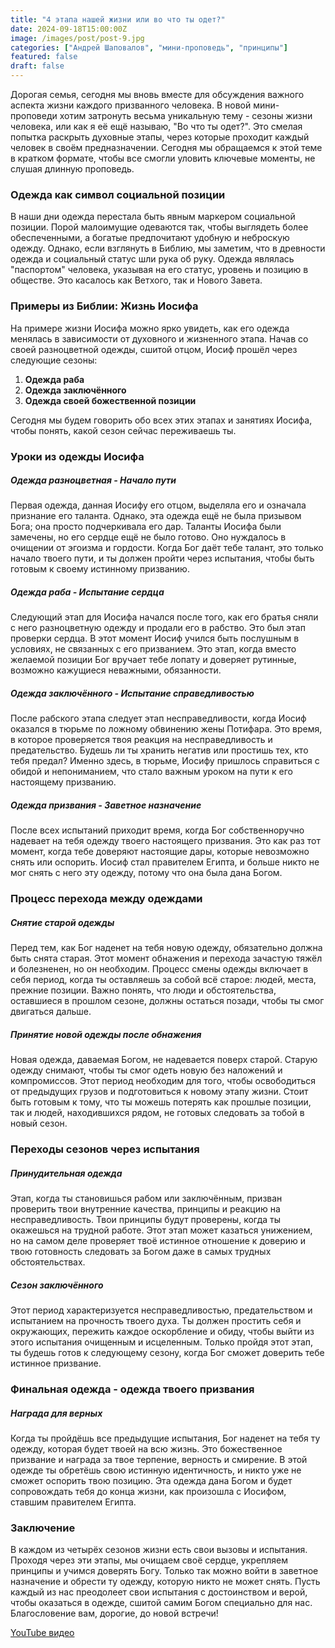 ```yaml
---
title: "4 этапа нашей жизни или во что ты одет?"
date: 2024-09-18T15:00:00Z
image: /images/post/post-9.jpg
categories: ["Андрей Шаповалов", "мини-проповедь", "принципы"]
featured: false
draft: false
---
```


Дорогая семья, сегодня мы вновь вместе для обсуждения важного аспекта жизни каждого призванного человека. В новой мини-проповеди хотим затронуть весьма уникальную тему - сезоны жизни человека, или как я её ещё называю, "Во что ты одет?". Это смелая попытка раскрыть духовные этапы, через которые проходит каждый человек в своём предназначении. Сегодня мы обращаемся к этой теме в кратком формате, чтобы все смогли уловить ключевые моменты, не слушая длинную проповедь.

### Одежда как символ социальной позиции

В наши дни одежда перестала быть явным маркером социальной позиции. Порой малоимущие одеваются так, чтобы выглядеть более обеспеченными, а богатые предпочитают удобную и неброскую одежду. Однако, если взглянуть в Библию, мы заметим, что в древности одежда и социальный статус шли рука об руку. Одежда являлась "паспортом" человека, указывая на его статус, уровень и позицию в обществе. Это касалось как Ветхого, так и Нового Завета.

### Примеры из Библии: Жизнь Иосифа

На примере жизни Иосифа можно ярко увидеть, как его одежда менялась в зависимости от духовного и жизненного этапа. Начав со своей разноцветной одежды, сшитой отцом, Иосиф прошёл через следующие сезоны:

1. **Одежда раба**
2. **Одежда заключённого**
3. **Одежда своей божественной позиции**

Сегодня мы будем говорить обо всех этих этапах и занятиях Иосифа, чтобы понять, какой сезон сейчас переживаешь ты.

### Уроки из одежды Иосифа

##### Одежда разноцветная - Начало пути

Первая одежда, данная Иосифу его отцом, выделяла его и означала признание его таланта. Однако, эта одежда ещё не была призывом Бога; она просто подчеркивала его дар. Таланты Иосифа были замечены, но его сердце ещё не было готово. Оно нуждалось в очищении от эгоизма и гордости. Когда Бог даёт тебе талант, это только начало твоего пути, и ты должен пройти через испытания, чтобы быть готовым к своему истинному призванию.

##### Одежда раба - Испытание сердца

Следующий этап для Иосифа начался после того, как его братья сняли с него разноцветную одежду и продали его в рабство. Это был этап проверки сердца. В этот момент Иосиф учился быть послушным в условиях, не связанных с его призванием. Это этап, когда вместо желаемой позиции Бог вручает тебе лопату и доверяет рутинные, возможно кажущиеся неважными, обязанности.

##### Одежда заключённого - Испытание справедливостью

После рабского этапа следует этап несправедливости, когда Иосиф оказался в тюрьме по ложному обвинению жены Потифара. Это время, в которое проверяется твоя реакция на несправедливость и предательство. Будешь ли ты хранить негатив или простишь тех, кто тебя предал? Именно здесь, в тюрьме, Иосифу пришлось справиться с обидой и непониманием, что стало важным уроком на пути к его настоящему призванию.

##### Одежда призвания - Заветное назначение

После всех испытаний приходит время, когда Бог собственноручно надевает на тебя одежду твоего настоящего призвания. Это как раз тот момент, когда тебе доверяют настоящие дары, которые невозможно снять или оспорить. Иосиф стал правителем Египта, и больше никто не мог снять с него эту одежду, потому что она была дана Богом.

### Процесс перехода между одеждами

##### Снятие старой одежды

Перед тем, как Бог наденет на тебя новую одежду, обязательно должна быть снята старая. Этот момент обнажения и перехода зачастую тяжёл и болезненен, но он необходим. Процесс смены одежды включает в себя период, когда ты оставляешь за собой всё старое: людей, места, прежние позиции. Важно понять, что люди и обстоятельства, оставшиеся в прошлом сезоне, должны остаться позади, чтобы ты смог двигаться дальше.

##### Принятие новой одежды после обнажения

Новая одежда, даваемая Богом, не надевается поверх старой. Старую одежду снимают, чтобы ты смог одеть новую без наложений и компромиссов. Этот период необходим для того, чтобы освободиться от предыдущих грузов и подготовиться к новому этапу жизни. Стоит быть готовым к тому, что ты можешь потерять как прошлые позиции, так и людей, находившихся рядом, не готовых следовать за тобой в новый сезон.

### Переходы сезонов через испытания

##### Принудительная одежда

Этап, когда ты становишься рабом или заключённым, призван проверить твои внутренние качества, принципы и реакцию на несправедливость. Твои принципы будут проверены, когда ты окажешься на трудной работе. Этот этап может казаться унижением, но на самом деле проверяет твоё истинное отношение к доверию и твою готовность следовать за Богом даже в самых трудных обстоятельствах.

##### Сезон заключённого

Этот период характеризуется несправедливостью, предательством и испытанием на прочность твоего духа. Ты должен простить себя и окружающих, пережить каждое оскорбление и обиду, чтобы выйти из этого испытания очищенным и исцеленным. Только пройдя этот этап, ты будешь готов к следующему сезону, когда Бог сможет доверить тебе истинное призвание.

### Финальная одежда - одежда твоего призвания

##### Награда для верных

Когда ты пройдёшь все предыдущие испытания, Бог наденет на тебя ту одежду, которая будет твоей на всю жизнь. Это божественное призвание и награда за твое терпение, верность и смирение. В этой одежде ты обретёшь свою истинную идентичность, и никто уже не сможет оспорить твою позицию. Эта одежда дана Богом и будет сопровождать тебя до конца жизни, как произошла с Иосифом, ставшим правителем Египта.

### Заключение

В каждом из четырёх сезонов жизни есть свои вызовы и испытания. Проходя через эти этапы, мы очищаем своё сердце, укрепляем принципы и учимся доверять Богу. Только так можно войти в заветное назначение и обрести ту одежду, которую никто не может снять. Пусть каждый из нас преодолеет свои испытания с достоинством и верой, чтобы оказаться в одежде, сшитой самим Богом специально для нас. Благословение вам, дорогие, до новой встречи!

[YouTube видео](https://youtu.be/RhrzM2ItoZs?si=XGBaf_EIIaEPn88x)
